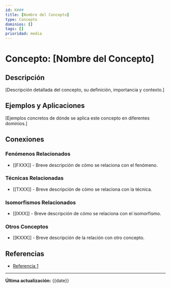```yaml
---
id: K###
title: [Nombre del Concepto]
type: Concepto
dominios: []
tags: []
prioridad: media
---
```


# Concepto: [Nombre del Concepto]

## Descripción

[Descripción detallada del concepto, su definición, importancia y contexto.]

## Ejemplos y Aplicaciones

[Ejemplos concretos de dónde se aplica este concepto en diferentes dominios.]

## Conexiones

### Fenómenos Relacionados

- [[FXXX]] - Breve descripción de cómo se relaciona con el fenómeno.

### Técnicas Relacionadas

- [[TXXX]] - Breve descripción de cómo se relaciona con la técnica.

### Isomorfismos Relacionados

- [[IXXX]] - Breve descripción de cómo se relaciona con el isomorfismo.

### Otros Conceptos

- [[KXXX]] - Breve descripción de la relación con otro concepto.

## Referencias

- [Referencia 1](URL)

---

**Última actualización:** {{date}}

